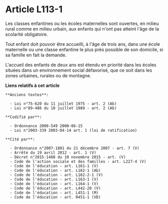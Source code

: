 # Article L113-1

Les classes enfantines ou les écoles maternelles sont ouvertes, en milieu rural comme en milieu urbain, aux enfants qui n'ont
pas atteint l'âge de la scolarité obligatoire.

Tout enfant doit pouvoir être accueilli, à l'âge de trois ans, dans une école maternelle ou une classe enfantine le plus près
possible de son domicile, si sa famille en fait la demande.

L'accueil des enfants de deux ans est étendu en priorité dans les écoles situées dans un environnement social défavorisé, que
ce soit dans les zones urbaines, rurales ou de montagne.

**Liens relatifs à cet article**

	**Anciens textes**:

	  - Loi n°75-620 du 11 juillet 1975 - art. 2 (Ab)
	  - Loi n°89-486 du 10 juillet 1989 - art. 2 (Ab)

	**Codifié par**:

	  - Ordonnance 2000-549 2000-06-15
	  - Loi n°2003-339 2003-04-14 art. 1 (loi de ratification)

	**Cité par**:

	  - Ordonnance n°2007-1801 du 21 décembre 2007 - art. 7 (V)
	  - Arrêté du 19 avril 2012 - art. 1 (V)
	  - Décret n°2015-1460 du 10 novembre 2015 - art. (V)
	  - Code de l'action sociale et des familles - art. L227-4 (V)
	  - Code de l'éducation - art. L161-1 (V)
	  - Code de l'éducation - art. L162-1 (Ab)
	  - Code de l'éducation - art. L162-2-1 (V)
	  - Code de l'éducation - art. L163-1 (V)
	  - Code de l'éducation - art. L164-1 (V)
	  - Code de l'éducation - art. L442-20 (V)
	  - Code de l'éducation - art. L451-1 (M)
	  - Code de l'éducation - art. R451-1 (VD)
